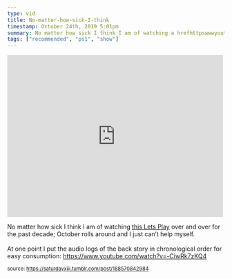 ```yaml
---
type: vid
title: No-matter-how-sick-I-think
timestamp: October 24th, 2019 5:01pm
summary: No matter how sick I think I am of watching a hrefhttpswwwyoutubecomplaylistlistPL8D687CA0AFC4C655 targetblankthis Lets Playa over 
tags: ["recommended", "ps1", "show"]
---
```

<iframe width="500" height="375"  id="youtube_iframe" src="https://www.youtube.com/embed/gKILYcpsOyE?feature=oembed&amp;enablejsapi=1&amp;origin=http://safe.txmblr.com&amp;wmode=opaque" frameborder="0" allow="accelerometer; autoplay; clipboard-write; encrypted-media; gyroscope; picture-in-picture" allowfullscreen></iframe>                    
                                            <div class="caption"><p>No matter how sick I think I am of watching <a href="https://www.youtube.com/playlist?list=PL8D687CA0AFC4C655" target="_blank">this Lets Play</a> over and over for the past decade; October rolls around and I just can’t help myself.  <br/><br/>At one point I put the audio logs of the back story in chronological order for easy consumption: <a href="https://www.youtube.com/watch?v=-CiwRk7zKQ4" target="_blank">https://www.youtube.com/watch?v=-CiwRk7zKQ4</a></p> </div>
                                                    
<small>source: https://saturdayxiii.tumblr.com/post/188570842984</small>